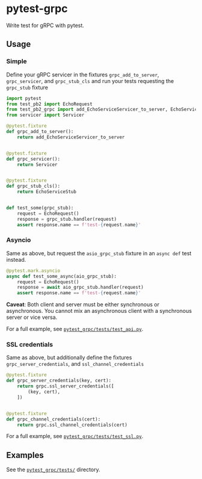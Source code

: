 # pytest-grpc

Write test for gRPC with pytest.

## Usage

### Simple

Define your gRPC servicer in the fixtures `grpc_add_to_server`, `grpc_servicer`, and `grpc_stub_cls` and run your tests requesting the `grpc_stub` fixture

```python
import pytest
from test_pb2 import EchoRequest
from test_pb2_grpc import add_EchoServiceServicer_to_server, EchoServiceStub
from servicer import Servicer

@pytest.fixture
def grpc_add_to_server():
    return add_EchoServiceServicer_to_server


@pytest.fixture
def grpc_servicer():
    return Servicer


@pytest.fixture
def grpc_stub_cls():
    return EchoServiceStub


def test_some(grpc_stub):
    request = EchoRequest()
    response = grpc_stub.handler(request)
    assert response.name == f'test-{request.name}'
```

### Asyncio

Same as above, but request the `asio_grpc_stub` fixture in an `async def` test instead.

```python
@pytest.mark.asyncio
async def test_some_async(aio_grpc_stub):
    request = EchoRequest()
    response = await aio_grpc_stub.handler(request)
    assert response.name == f'test-{request.name}'
```

**Caveat**: Both client and server must be either synchronous or asynchronous. You cannot mix an asynchronous client with a synchronous server or vice versa.

For a full example, see [`pytest_grpc/tests/test_api.py`](pytest_grpc/tests/test_api.py).

### SSL credentials

Same as above, but additionally define the fixtures `grpc_server_credentials`, and `ssl_channel_credentials`

```python
@pytest.fixture
def grpc_server_credentials(key, cert):
    return grpc.ssl_server_credentials([
        (key, cert),
    ])


@pytest.fixture
def grpc_channel_credentials(cert):
    return grpc.ssl_channel_credentials(cert)
```

For a full example, see [`pytest_grpc/tests/test_ssl.py`](pytest_grpc/tests/test_ssl.py).

## Examples

See the [`pytest_grpc/tests/`](pytest_grpc/tests/) directory.
